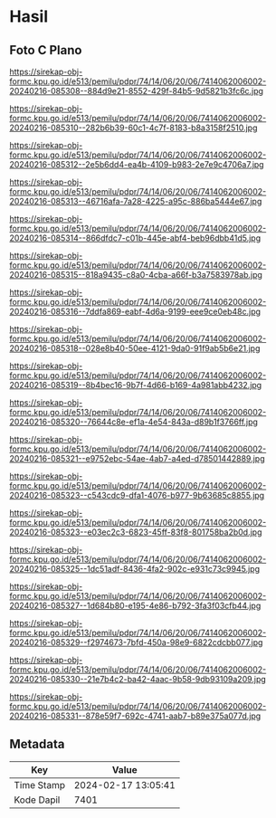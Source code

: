 # Hasil

## Foto C Plano

https://sirekap-obj-formc.kpu.go.id/e513/pemilu/pdpr/74/14/06/20/06/7414062006002-20240216-085308--884d9e21-8552-429f-84b5-9d5821b3fc6c.jpg

https://sirekap-obj-formc.kpu.go.id/e513/pemilu/pdpr/74/14/06/20/06/7414062006002-20240216-085310--282b6b39-60c1-4c7f-8183-b8a3158f2510.jpg

https://sirekap-obj-formc.kpu.go.id/e513/pemilu/pdpr/74/14/06/20/06/7414062006002-20240216-085312--2e5b6dd4-ea4b-4109-b983-2e7e9c4706a7.jpg

https://sirekap-obj-formc.kpu.go.id/e513/pemilu/pdpr/74/14/06/20/06/7414062006002-20240216-085313--46716afa-7a28-4225-a95c-886ba5444e67.jpg

https://sirekap-obj-formc.kpu.go.id/e513/pemilu/pdpr/74/14/06/20/06/7414062006002-20240216-085314--866dfdc7-c01b-445e-abf4-beb96dbb41d5.jpg

https://sirekap-obj-formc.kpu.go.id/e513/pemilu/pdpr/74/14/06/20/06/7414062006002-20240216-085315--818a9435-c8a0-4cba-a66f-b3a7583978ab.jpg

https://sirekap-obj-formc.kpu.go.id/e513/pemilu/pdpr/74/14/06/20/06/7414062006002-20240216-085316--7ddfa869-eabf-4d6a-9199-eee9ce0eb48c.jpg

https://sirekap-obj-formc.kpu.go.id/e513/pemilu/pdpr/74/14/06/20/06/7414062006002-20240216-085318--028e8b40-50ee-4121-9da0-91f9ab5b6e21.jpg

https://sirekap-obj-formc.kpu.go.id/e513/pemilu/pdpr/74/14/06/20/06/7414062006002-20240216-085319--8b4bec16-9b7f-4d66-b169-4a981abb4232.jpg

https://sirekap-obj-formc.kpu.go.id/e513/pemilu/pdpr/74/14/06/20/06/7414062006002-20240216-085320--76644c8e-ef1a-4e54-843a-d89b1f3766ff.jpg

https://sirekap-obj-formc.kpu.go.id/e513/pemilu/pdpr/74/14/06/20/06/7414062006002-20240216-085321--e9752ebc-54ae-4ab7-a4ed-d78501442889.jpg

https://sirekap-obj-formc.kpu.go.id/e513/pemilu/pdpr/74/14/06/20/06/7414062006002-20240216-085323--c543cdc9-dfa1-4076-b977-9b63685c8855.jpg

https://sirekap-obj-formc.kpu.go.id/e513/pemilu/pdpr/74/14/06/20/06/7414062006002-20240216-085323--e03ec2c3-6823-45ff-83f8-801758ba2b0d.jpg

https://sirekap-obj-formc.kpu.go.id/e513/pemilu/pdpr/74/14/06/20/06/7414062006002-20240216-085325--1dc51adf-8436-4fa2-902c-e931c73c9945.jpg

https://sirekap-obj-formc.kpu.go.id/e513/pemilu/pdpr/74/14/06/20/06/7414062006002-20240216-085327--1d684b80-e195-4e86-b792-3fa3f03cfb44.jpg

https://sirekap-obj-formc.kpu.go.id/e513/pemilu/pdpr/74/14/06/20/06/7414062006002-20240216-085329--f2974673-7bfd-450a-98e9-6822cdcbb077.jpg

https://sirekap-obj-formc.kpu.go.id/e513/pemilu/pdpr/74/14/06/20/06/7414062006002-20240216-085330--21e7b4c2-ba42-4aac-9b58-9db93109a209.jpg

https://sirekap-obj-formc.kpu.go.id/e513/pemilu/pdpr/74/14/06/20/06/7414062006002-20240216-085331--878e59f7-692c-4741-aab7-b89e375a077d.jpg


## Metadata

| Key        | Value               |
| ---------- | ------------------- |
| Time Stamp | 2024-02-17 13:05:41 |
| Kode Dapil | 7401                |



